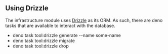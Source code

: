 ## Using Drizzle

The infrastructure module uses [Drizzle](https://orm.drizzle.team/) as its ORM.
As such, there are deno tasks that are available to interact with the database.

- deno task tool:drizzle generate --name some-name
- deno task tool:drizzle migrate
- deno task tool:drizzle drop
